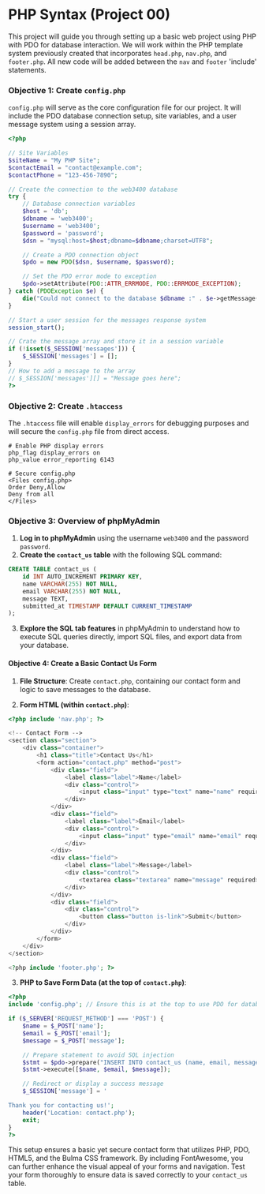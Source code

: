 # PHP Syntax (Project 00)

This project will guide you through setting up a basic web project using PHP with PDO for database interaction. We will work within the PHP template system previously created that incorporates `head.php`, `nav.php`, and `footer.php`. All new code will be added between the `nav` and `footer` 'include' statements.

### Objective 1: Create `config.php`

`config.php` will serve as the core configuration file for our project. It will include the PDO database connection setup, site variables, and a user message system using a session array.

```php
<?php

// Site Variables
$siteName = "My PHP Site";
$contactEmail = "contact@example.com";
$contactPhone = "123-456-7890";

// Create the connection to the web3400 database
try {
    // Database connection variables
    $host = 'db';
    $dbname = 'web3400';
    $username = 'web3400';
    $password = 'password';
    $dsn = "mysql:host=$host;dbname=$dbname;charset=UTF8";

    // Create a PDO connection object
    $pdo = new PDO($dsn, $username, $password);

    // Set the PDO error mode to exception
    $pdo->setAttribute(PDO::ATTR_ERRMODE, PDO::ERRMODE_EXCEPTION);
} catch (PDOException $e) {
    die("Could not connect to the database $dbname :" . $e->getMessage());
}

// Start a user session for the messages response system
session_start();

// Crate the message array and store it in a session variable
if (!isset($_SESSION['messages'])) {
    $_SESSION['messages'] = [];
}
// How to add a message to the array
// $_SESSION['messages'][] = "Message goes here";
?>
```

### Objective 2: Create `.htaccess`

The `.htaccess` file will enable `display_errors` for debugging purposes and will secure the `config.php` file from direct access.

```
# Enable PHP display errors
php_flag display_errors on
php_value error_reporting 6143

# Secure config.php
<Files config.php>
Order Deny,Allow
Deny from all
</Files>
```

### Objective 3: Overview of phpMyAdmin

1. **Log in to phpMyAdmin** using the username `web3400` and the password `password`.
2. **Create the `contact_us` table** with the following SQL command:

```sql
CREATE TABLE contact_us (
    id INT AUTO_INCREMENT PRIMARY KEY,
    name VARCHAR(255) NOT NULL,
    email VARCHAR(255) NOT NULL,
    message TEXT,
    submitted_at TIMESTAMP DEFAULT CURRENT_TIMESTAMP
);
```

3. **Explore the SQL tab features** in phpMyAdmin to understand how to execute SQL queries directly, import SQL files, and export data from your database.

#### Objective 4: Create a Basic Contact Us Form

1. **File Structure**: Create `contact.php`, containing our contact form and logic to save messages to the database.

2. **Form HTML (within `contact.php`)**:

```php
<?php include 'nav.php'; ?>

<!-- Contact Form -->
<section class="section">
    <div class="container">
        <h1 class="title">Contact Us</h1>
        <form action="contact.php" method="post">
            <div class="field">
                <label class="label">Name</label>
                <div class="control">
                    <input class="input" type="text" name="name" required>
                </div>
            </div>
            <div class="field">
                <label class="label">Email</label>
                <div class="control">
                    <input class="input" type="email" name="email" required>
                </div>
            </div>
            <div class="field">
                <label class="label">Message</label>
                <div class="control">
                    <textarea class="textarea" name="message" required></textarea>
                </div>
            </div>
            <div class="field">
                <div class="control">
                    <button class="button is-link">Submit</button>
                </div>
            </div>
        </form>
    </div>
</section>

<?php include 'footer.php'; ?>
```

3. **PHP to Save Form Data (at the top of `contact.php`)**:

```php
<?php
include 'config.php'; // Ensure this is at the top to use PDO for database connection

if ($_SERVER['REQUEST_METHOD'] === 'POST') {
    $name = $_POST['name'];
    $email = $_POST['email'];
    $message = $_POST['message'];

    // Prepare statement to avoid SQL injection
    $stmt = $pdo->prepare("INSERT INTO contact_us (name, email, message) VALUES (?, ?, ?)");
    $stmt->execute([$name, $email, $message]);

    // Redirect or display a success message
    $_SESSION['message'] = '

Thank you for contacting us!';
    header('Location: contact.php');
    exit;
}
?>
```

This setup ensures a basic yet secure contact form that utilizes PHP, PDO, HTML5, and the Bulma CSS framework. By including FontAwesome, you can further enhance the visual appeal of your forms and navigation. Test your form thoroughly to ensure data is saved correctly to your `contact_us` table.
